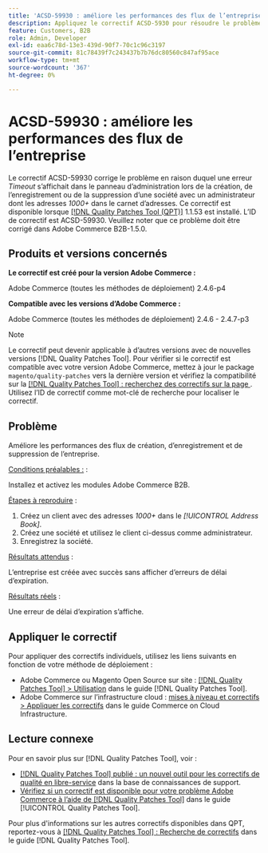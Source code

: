 ```yaml
---
title: 'ACSD-59930 : améliore les performances des flux de l’entreprise'
description: Appliquez le correctif ACSD-5930 pour résoudre le problème Adobe Commerce où une erreur *Timeout* s’affiche dans le panneau d’administration lors de la création, de l’enregistrement ou de la suppression d’une société avec un administrateur dont les adresses sont *1000+* dans le carnet d’adresses.
feature: Customers, B2B
role: Admin, Developer
exl-id: eaa6c78d-13e3-439d-90f7-70c1c96c3197
source-git-commit: 81c78439f7c243437b7b76dc80560c847af95ace
workflow-type: tm+mt
source-wordcount: '367'
ht-degree: 0%

---
```


# ACSD-59930 : améliore les performances des flux de l’entreprise

Le correctif ACSD-59930 corrige le problème en raison duquel une erreur *Timeout* s’affichait dans le panneau d’administration lors de la création, de l’enregistrement ou de la suppression d’une société avec un administrateur dont les adresses *1000+* dans le carnet d’adresses. Ce correctif est disponible lorsque [[!DNL Quality Patches Tool (QPT)]](https://experienceleague.adobe.com/en/docs/commerce-knowledge-base/kb/announcements/commerce-announcements/magento-quality-patches-released-new-tool-to-self-serve-quality-patches) 1.1.53 est installé. L’ID de correctif est ACSD-59930. Veuillez noter que ce problème doit être corrigé dans Adobe Commerce B2B-1.5.0.

## Produits et versions concernés

**Le correctif est créé pour la version Adobe Commerce :**

Adobe Commerce (toutes les méthodes de déploiement) 2.4.6-p4

**Compatible avec les versions d’Adobe Commerce :**

Adobe Commerce (toutes les méthodes de déploiement) 2.4.6 - 2.4.7-p3

>[!NOTE]
>
>Le correctif peut devenir applicable à d’autres versions avec de nouvelles versions [!DNL Quality Patches Tool]. Pour vérifier si le correctif est compatible avec votre version Adobe Commerce, mettez à jour le package `magento/quality-patches` vers la dernière version et vérifiez la compatibilité sur la [[!DNL Quality Patches Tool] : recherchez des correctifs sur la page ](https://experienceleague.adobe.com/tools/commerce-quality-patches/index.html). Utilisez l’ID de correctif comme mot-clé de recherche pour localiser le correctif.

## Problème

Améliore les performances des flux de création, d’enregistrement et de suppression de l’entreprise.

<u>Conditions préalables :</u> :

Installez et activez les modules Adobe Commerce B2B.

<u>Étapes à reproduire</u> :

1. Créez un client avec des adresses *1000+* dans le *[!UICONTROL Address Book]*.
1. Créez une société et utilisez le client ci-dessus comme administrateur.
1. Enregistrez la société.

<u>Résultats attendus</u> :

L’entreprise est créée avec succès sans afficher d’erreurs de délai d’expiration.

<u>Résultats réels</u> :

Une erreur de délai d’expiration s’affiche.

## Appliquer le correctif

Pour appliquer des correctifs individuels, utilisez les liens suivants en fonction de votre méthode de déploiement :

* Adobe Commerce ou Magento Open Source sur site : [[!DNL Quality Patches Tool] > Utilisation](/help/tools/quality-patches-tool/usage.md) dans le guide [!DNL Quality Patches Tool].
* Adobe Commerce sur l’infrastructure cloud : [mises à niveau et correctifs > Appliquer les correctifs](https://experienceleague.adobe.com/docs/commerce-cloud-service/user-guide/develop/upgrade/apply-patches.html) dans le guide Commerce on Cloud Infrastructure.

## Lecture connexe

Pour en savoir plus sur [!DNL Quality Patches Tool], voir :

* [[!DNL Quality Patches Tool] publié : un nouvel outil pour les correctifs de qualité en libre-service](https://experienceleague.adobe.com/en/docs/commerce-knowledge-base/kb/announcements/commerce-announcements/magento-quality-patches-released-new-tool-to-self-serve-quality-patches) dans la base de connaissances de support.
* [Vérifiez si un correctif est disponible pour votre problème Adobe Commerce à l’aide de  [!DNL Quality Patches Tool]](/help/tools/quality-patches-tool/patches-available-in-qpt/check-patch-for-magento-issue-with-magento-quality-patches.md) dans le guide [!UICONTROL Quality Patches Tool].


Pour plus d&#39;informations sur les autres correctifs disponibles dans QPT, reportez-vous à [[!DNL Quality Patches Tool] : Recherche de correctifs](https://experienceleague.adobe.com/tools/commerce-quality-patches/index.html) dans le guide [!DNL Quality Patches Tool].
